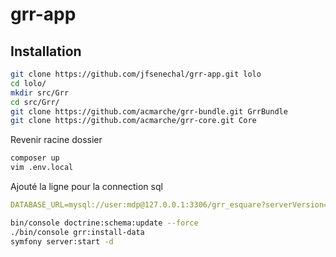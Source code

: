 # grr-app

Installation
-------------------

```bash
git clone https://github.com/jfsenechal/grr-app.git lolo
cd lolo/
mkdir src/Grr
cd src/Grr/
git clone https://github.com/acmarche/grr-bundle.git GrrBundle
git clone https://github.com/acmarche/grr-core.git Core
```
Revenir racine dossier

```bash
composer up
vim .env.local
```

Ajouté la ligne pour la connection sql

```yaml
DATABASE_URL=mysql://user:mdp@127.0.0.1:3306/grr_esquare?serverVersion=5.7
```

```bash
bin/console doctrine:schema:update --force
./bin/console grr:install-data
symfony server:start -d
```